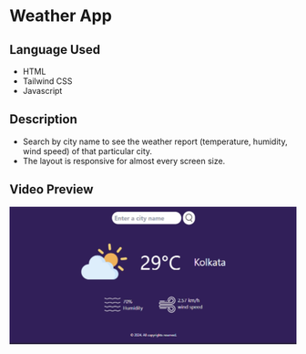 # Weather App
## Language Used
- HTML
- Tailwind CSS
- Javascript
## Description
- Search by city name to see the weather report (temperature, humidity, wind speed) of that particular city.
- The layout is responsive for almost every screen size.
## Video Preview
[![watch the video](./assets/Images/weatherAppDemoCover.png)](./assets/demoVideo/WeatherAppDemoVideo.mp4)
